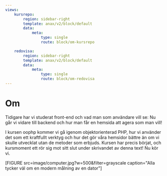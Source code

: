 ```yaml
---
views:
    kursrepo:
        region: sidebar-right
        template: anax/v2/block/default
        data:
            meta:
                type: single
                route: block/om-kursrepo

    redovisa:
        region: sidebar-right
        template: anax/v2/block/default
        data:
            meta:
                type: single
                route: block/om-redovisa
---
```

Om
=========================

Tidigare har vi studerat front-end och vad man som användare vill se: Nu går vi vidare till backend och hur man får en hemsida att agera som man vill!

I kursen oophp kommer vi gå igenom objektorienterad PHP, hur vi använder det som ett kraftfullt verktyg och hur det gör våra hemsidor bättre än om vi skulle utvecklat utan de metoder som erbjuds.
Kursen har precis börjat, och kursmoment ett rör sig mot sitt slut under skrivandet av denna text! Nu kör vi.

[FIGURE src=image/computer.jpg?w=500&filter=grayscale caption="Alla tycker väl om en modern målning av en dator"]
